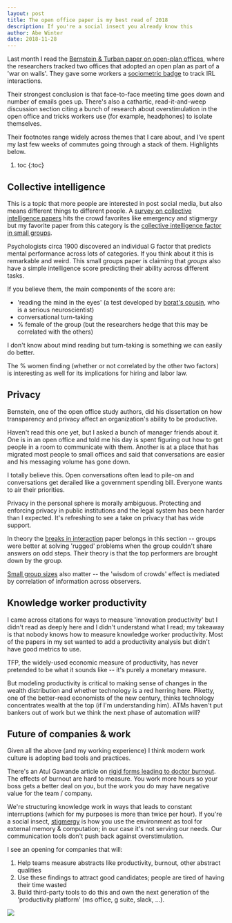 ```yaml
---
layout: post
title: The open office paper is my best read of 2018
description: If you're a social insect you already know this
author: Abe Winter
date: 2018-11-28
---
```


Last month I read the [Bernstein & Turban paper on open-plan offices](http://rstb.royalsocietypublishing.org/content/373/1753/20170239), where the researchers tracked two offices that adopted an open plan as part of a 'war on walls'. They gave some workers a [sociometric badge](https://www.fastcompany.com/3051324/we-spent-two-weeks-wearing-employee-trackers-heres-what-we-learned) to track IRL interactions.

Their strongest conclusion is that face-to-face meeting time goes down and number of emails goes up. There's also a cathartic, read-it-and-weep discussion section citing a bunch of research about overstimulation in the open office and tricks workers use (for example, headphones) to isolate themselves.

Their footnotes range widely across themes that I care about, and I've spent my last few weeks of commutes going through a stack of them. Highlights below.

1. toc
{:toc}

## Collective intelligence

This is a topic that more people are interested in post social media, but also means different things to different people. A [survey on collective intelligence papers](https://arxiv.org/abs/1204.3401) hits the crowd favorites like emergency and stigmergy but my favorite paper from this category is the [collective intelligence factor in small groups](https://www.researchgate.net/publication/47369848_Evidence_of_a_Collective_Intelligence_Factor_in_the_Performance_of_Human_Groups).

Psychologists circa 1900 discovered an individual G factor that predicts mental performance across lots of categories. If you think about it this is remarkable and weird. This small groups paper is claiming that *groups* also have a simple intelligence score predicting their ability across different tasks.

If you believe them, the main components of the score are:

* 'reading the mind in the eyes' (a test developed by [borat's cousin](https://en.wikipedia.org/wiki/Simon_Baron-Cohen), who is a serious neuroscientist)
* conversational turn-taking
* % female of the group (but the researchers hedge that this may be correlated with the others)

I don't know about mind reading but turn-taking is something we can easily do better.

The % women finding (whether or not correlated by the other two factors) is interesting as well for its implications for hiring and labor law.

## Privacy

Bernstein, one of the open office study authors, did his dissertation on how transparency and privacy affect an organization's ability to be productive.

Haven't read this one yet, but I asked a bunch of manager friends about it. One is in an open office and told me his day is spent figuring out how to get people in a room to communicate with them. Another is at a place that has migrated most people to small offices and said that conversations are easier and his messaging volume has gone down.

I totally believe this. Open conversations often lead to pile-on and conversations get derailed like a government spending bill. Everyone wants to air their priorities.

Privacy in the personal sphere is morally ambiguous. Protecting and enforcing privacy in public institutions and the legal system has been harder than I expected. It's refreshing to see a take on privacy that has wide support.

In theory the [breaks in interaction](http://www.pnas.org/content/115/35/8734) paper belongs in this section -- groups were better at solving 'rugged' problems when the group couldn't share answers on odd steps. Their theory is that the top performers are brought down by the group.

[Small group sizes](http://rspb.royalsocietypublishing.org/content/281/1784/20133305.long) also matter -- the 'wisdom of crowds' effect is mediated by correlation of information across observers.

## Knowledge worker productivity

I came across citations for ways to measure 'innovation productivity' but I didn't read as deeply here and I didn't understand what I read; my takeaway is that nobody knows how to measure knowledge worker productivity. Most of the papers in my set wanted to add a productivity analysis but didn't have good metrics to use.

TFP, the widely-used economic measure of productivity, has never pretended to be what it sounds like -- it's purely a monetary measure.

But modeling productivity is critical to making sense of changes in the wealth distribution and whether technology is a red herring here. Piketty, one of the better-read economists of the new century, thinks technology concentrates wealth at the top (if I'm understanding him). ATMs haven't put bankers out of work but we think the next phase of automation will?

## Future of companies & work

Given all the above (and my working experience) I think modern work culture is adopting bad tools and practices.

There's an Atul Gawande article on [rigid forms leading to doctor burnout](https://www.newyorker.com/magazine/2018/11/12/why-doctors-hate-their-computers). The effects of burnout are hard to measure. You work more hours so your boss gets a better deal on you, but the work you do may have negative value for the team / company.

We're structuring knowledge work in ways that leads to constant interruptions (which for my purposes is more than twice per hour). If you're a social insect, [stigmergy](https://en.wikipedia.org/wiki/Stigmergy) is how you use the environment as tool for external memory & computation; in our case it's not serving our needs. Our communication tools don't push back against overstimulation.

I see an opening for companies that will:

1. Help teams measure abstracts like productivity, burnout, other abstract qualities
1. Use these findings to attract good candidates; people are tired of having their time wasted
1. Build third-party tools to do this and own the next generation of the 'productivity platform' (ms office, g suite, slack, ...).

<img src="https://anti.style/flatpixel/open-office">


